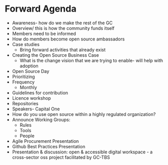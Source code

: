 # Forward Agenda

* Awareness- how do we make the rest of the GC
* Overview/ this is how the community funds itself
* Members need to be informed
* How do members become open source ambassadors 
* Case studies
  * Bring forward activities that already exist 
* Creating the Open Source Business Case
  * What is the change vision that we are trying to enable- will help with adoption
* Open Source Day 
* Prioritizing
* Frequency
  * Monthly 
* Guidelines for contribution 
* Licence workshop
* Repositories
* Speakers- Capital One
* How do you use open source within a highly regulated organization?
* Announce Working Groups:
  * Rules
  * Tools
  * People
* Agile Procurement Presentation
* Github Best Practices Presentation 
* Presentation & discussion: open & accessible digital workspace - a cross-sector oss project facilitated by GC-TBS
 
